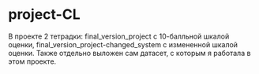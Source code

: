 # project-CL

В проекте 2 тетрадки: final_version_project с 10-балльной шкалой оценки, final_version_project-changed_system с измененной шкалой оценки. Также отдельно выложен сам датасет, с которым я работала в этом проекте.
